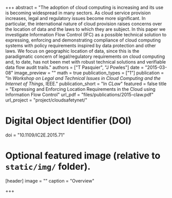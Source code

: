 +++
abstract = "The adoption of cloud computing is increasing and its use is becoming widespread in many sectors. As cloud service provision increases, legal and regulatory issues become more significant. In particular, the international nature of cloud provision raises concerns over the location of data and the laws to which they are subject. In this paper we investigate Information Flow Control (IFC) as a possible technical solution to expressing, enforcing and demonstrating compliance of cloud computing systems with policy requirements inspired by data protection and other laws. We focus on geographic location of data, since this is the paradigmatic concern of legal/regulatory requirements on cloud computing and, to date, has not been met with robust technical solutions and verifiable data flow audit trails."
authors = ["T Pasquier", "J Powles"]
date = "2015-03-08"
image_preview = ""
math = true
publication_types = ["1"]
publication = "In *Workshop on Legal and Technical Issues in Cloud Computing and the Internet of Things*, IEEE."
publication_short = "In *CLaw*"
featured = false
title = "Expressing and Enforcing Location Requirements in the Cloud using Information Flow Control"
url_pdf = "files/publications/2015-claw.pdf"
url_project = "project/cloudsafetynet/"

# Digital Object Identifier (DOI)
doi = "10.1109/IC2E.2015.71"

# Optional featured image (relative to `static/img/` folder).
[header]
image = ""
caption = "Overview"

+++
